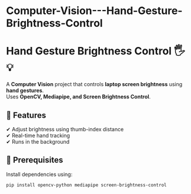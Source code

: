 # Computer-Vision---Hand-Gesture-Brightness-Control

# Hand Gesture Brightness Control 🖐💡  

A **Computer Vision** project that controls **laptop screen brightness** using **hand gestures**.  
Uses **OpenCV, Mediapipe, and Screen Brightness Control**.  

## 🔹 Features  
✔ Adjust brightness using thumb-index distance  
✔ Real-time hand tracking  
✔ Runs in the background  

## 🔹 Prerequisites  
Install dependencies using:  
```bash
pip install opencv-python mediapipe screen-brightness-control



